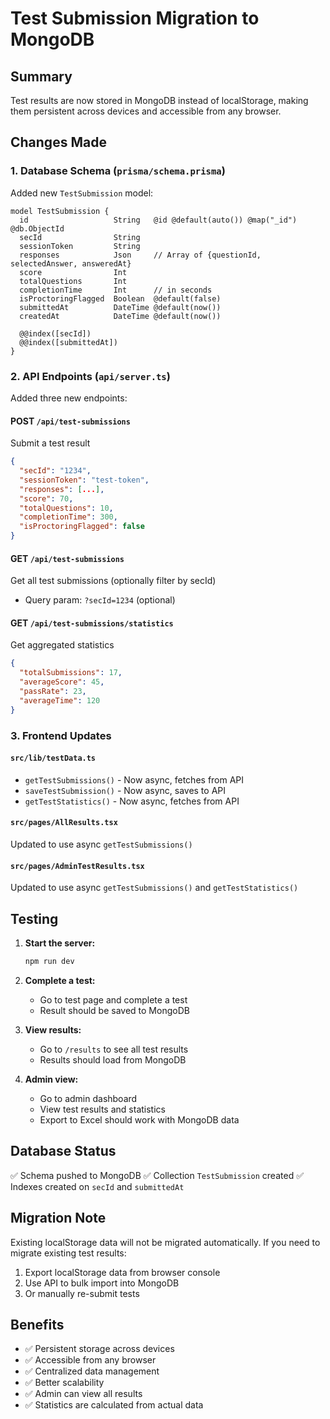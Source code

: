 # Test Submission Migration to MongoDB

## Summary
Test results are now stored in MongoDB instead of localStorage, making them persistent across devices and accessible from any browser.

## Changes Made

### 1. Database Schema (`prisma/schema.prisma`)
Added new `TestSubmission` model:
```prisma
model TestSubmission {
  id                   String   @id @default(auto()) @map("_id") @db.ObjectId
  secId                String
  sessionToken         String
  responses            Json     // Array of {questionId, selectedAnswer, answeredAt}
  score                Int
  totalQuestions       Int
  completionTime       Int      // in seconds
  isProctoringFlagged  Boolean  @default(false)
  submittedAt          DateTime @default(now())
  createdAt            DateTime @default(now())

  @@index([secId])
  @@index([submittedAt])
}
```

### 2. API Endpoints (`api/server.ts`)
Added three new endpoints:

#### POST `/api/test-submissions`
Submit a test result
```json
{
  "secId": "1234",
  "sessionToken": "test-token",
  "responses": [...],
  "score": 70,
  "totalQuestions": 10,
  "completionTime": 300,
  "isProctoringFlagged": false
}
```

#### GET `/api/test-submissions`
Get all test submissions (optionally filter by secId)
- Query param: `?secId=1234` (optional)

#### GET `/api/test-submissions/statistics`
Get aggregated statistics
```json
{
  "totalSubmissions": 17,
  "averageScore": 45,
  "passRate": 23,
  "averageTime": 120
}
```

### 3. Frontend Updates

#### `src/lib/testData.ts`
- `getTestSubmissions()` - Now async, fetches from API
- `saveTestSubmission()` - Now async, saves to API
- `getTestStatistics()` - Now async, fetches from API

#### `src/pages/AllResults.tsx`
Updated to use async `getTestSubmissions()`

#### `src/pages/AdminTestResults.tsx`
Updated to use async `getTestSubmissions()` and `getTestStatistics()`

## Testing

1. **Start the server:**
   ```bash
   npm run dev
   ```

2. **Complete a test:**
   - Go to test page and complete a test
   - Result should be saved to MongoDB

3. **View results:**
   - Go to `/results` to see all test results
   - Results should load from MongoDB

4. **Admin view:**
   - Go to admin dashboard
   - View test results and statistics
   - Export to Excel should work with MongoDB data

## Database Status
✅ Schema pushed to MongoDB
✅ Collection `TestSubmission` created
✅ Indexes created on `secId` and `submittedAt`

## Migration Note
Existing localStorage data will not be migrated automatically. If you need to migrate existing test results:
1. Export localStorage data from browser console
2. Use API to bulk import into MongoDB
3. Or manually re-submit tests

## Benefits
- ✅ Persistent storage across devices
- ✅ Accessible from any browser
- ✅ Centralized data management
- ✅ Better scalability
- ✅ Admin can view all results
- ✅ Statistics are calculated from actual data
